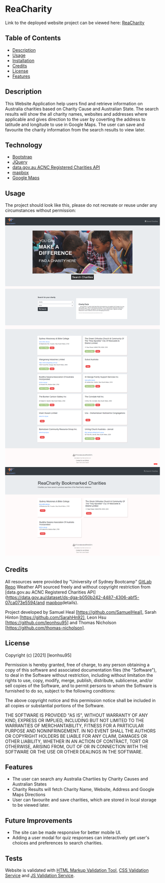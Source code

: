 # ReaCharity

Link to the deployed website project can be viewed here: [ReaCharity](https://leonhsu95.github.io/Reacharity-Project/)

## Table of Contents

- [Description](#description)
- [Usage](#usage)
- [Installation](#installation)
- [Credits](#credits)
- [License](#license)
- [Features](#features)

## Description

This Website Application help users find and retrieve information on Australia charities based on Charity Cause and Australian State. The search results will show the all charity names, websites and addresses where applicable and gives direction to the user by coverting the address to latitude and longitude to use in Google Maps. The user can save and favourite the charity information from the search results to view later.

## Technology

- [Bootstrap](https://getbootstrap.com)
- [JQuery](https://jquery.com)
- [data.gov.au ACNC Registered Charities API](https://data.gov.au/dataset/ds-dga-b050b242-4487-4306-abf5-07ca073e5594/details)
- [mapbox](https://www.mapbox.com)
- [Google Maps](https://www.google.com/maps)


## Usage

The project should look like this, please do not recreate or reuse under any circumstances without permission:

![Portfolio Screenshot](assets\screenshots\sceenshot.png)
![Portfolio Bookmarks Screenshot](assets\screenshots\sceenshot2.png)

## Credits

All resources were provided by "University of Sydney Bootcamp" [GitLab Repo](https://sydney.bootcampcontent.com/university-of-sydney/usyd-syd-fsf-pt-02-2021-u-c)
Weather API sourced freely and without copyright restriction from [data.gov.au ACNC Registered Charities API](https://data.gov.au/dataset/ds-dga-b050b242-4487-4306-abf5-07ca073e5594/and [mapbox](https://www.mapbox.com)details).

Project developed by Samuel Heal [https://github.com/SamuelHeal], Sarah Hinton [https://github.com/SarahHn92], Leon Hsu [https://github.com/leonhsu95] and Thomas Nicholson [https://github.com/thomas-nicholson]. 

## License

Copyright (c) [2021] [leonhsu95]

Permission is hereby granted, free of charge, to any person obtaining a copy
of this software and associated documentation files (the "Software"), to deal
in the Software without restriction, including without limitation the rights
to use, copy, modify, merge, publish, distribute, sublicense, and/or sell
copies of the Software, and to permit persons to whom the Software is
furnished to do so, subject to the following conditions:

The above copyright notice and this permission notice shall be included in all
copies or substantial portions of the Software.

THE SOFTWARE IS PROVIDED "AS IS", WITHOUT WARRANTY OF ANY KIND, EXPRESS OR
IMPLIED, INCLUDING BUT NOT LIMITED TO THE WARRANTIES OF MERCHANTABILITY,
FITNESS FOR A PARTICULAR PURPOSE AND NONINFRINGEMENT. IN NO EVENT SHALL THE
AUTHORS OR COPYRIGHT HOLDERS BE LIABLE FOR ANY CLAIM, DAMAGES OR OTHER
LIABILITY, WHETHER IN AN ACTION OF CONTRACT, TORT OR OTHERWISE, ARISING FROM,
OUT OF OR IN CONNECTION WITH THE SOFTWARE OR THE USE OR OTHER DEALINGS IN THE
SOFTWARE.


## Features

- The user can search any Australia Chartiies by Charity Causes and Australian States
- Charity Results will fetch Charity Name, Website, Address and Google Maps Directions
- User can favourite and save charities, which are stored in local storage to be viewed later.

## Future Improvements

- The site can be made responsive for better mobile UI.
- Adding a user modal for quiz responses can interactively get user's choices and preferences to search charities.


## Tests

Website is validated with [HTML Markup Validation Tool](https://validator.w3.org/), [CSS Validation Service](https://jigsaw.w3.org/css-validator/) and [JS Validation Service](https://jshint.com/).
